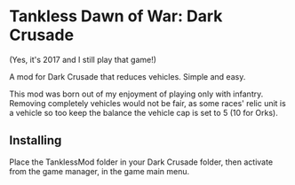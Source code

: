 # Tankless Dawn of War: Dark Crusade
(Yes, it's 2017 and I still play that game!)

A mod for Dark Crusade that reduces vehicles. Simple and easy.

This mod was born out of my enjoyment of playing only with infantry. Removing
completely vehicles would not be fair, as some races' relic unit is a vehicle
so too keep the balance the vehicle cap is set to 5 (10 for Orks).


## Installing
Place the TanklessMod folder in your Dark Crusade folder, then activate from
the game manager, in the game main menu.
